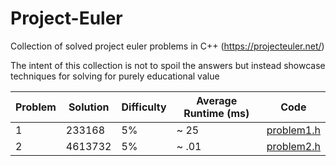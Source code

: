# Project-Euler
Collection of solved project euler problems in C++ (https://projecteuler.net/)

The intent of this collection is not to spoil the answers but instead showcase techniques for solving for purely educational value

| Problem | Solution | Difficulty | Average Runtime (ms) | Code                                                                                 |
|---------|----------|------------|----------------------|--------------------------------------------------------------------------------------|
| 1       | 233168   | 5%         | ~ 25                 | [problem1.h](https://github.com/cpratim/Project-Euler/blob/main/problems/problem1.h) |
| 2       | 4613732  | 5%         | ~ .01                | [problem2.h](https://github.com/cpratim/Project-Euler/blob/main/problems/problem2.h) |
